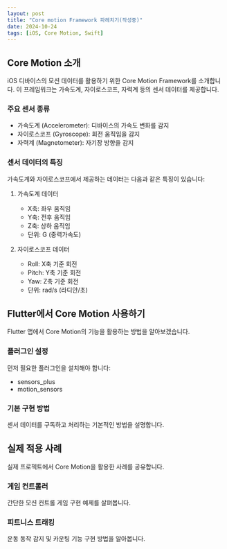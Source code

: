 ```yaml
---
layout: post
title: "Core motion Framework 파헤치기(작성중)"
date: 2024-10-24
tags: [iOS, Core Motion, Swift]
---
```


## Core Motion 소개
iOS 디바이스의 모션 데이터를 활용하기 위한 Core Motion Framework를 소개합니다. 이 프레임워크는 가속도계, 자이로스코프, 자력계 등의 센서 데이터를 제공합니다.

### 주요 센서 종류
- 가속도계 (Accelerometer): 디바이스의 가속도 변화를 감지
- 자이로스코프 (Gyroscope): 회전 움직임을 감지
- 자력계 (Magnetometer): 자기장 방향을 감지

### 센서 데이터의 특징
가속도계와 자이로스코프에서 제공하는 데이터는 다음과 같은 특징이 있습니다:

1. 가속도계 데이터
   - X축: 좌우 움직임
   - Y축: 전후 움직임
   - Z축: 상하 움직임
   - 단위: G (중력가속도)

2. 자이로스코프 데이터
   - Roll: X축 기준 회전
   - Pitch: Y축 기준 회전
   - Yaw: Z축 기준 회전
   - 단위: rad/s (라디안/초)

## Flutter에서 Core Motion 사용하기
Flutter 앱에서 Core Motion의 기능을 활용하는 방법을 알아보겠습니다.

### 플러그인 설정
먼저 필요한 플러그인을 설치해야 합니다:
- sensors_plus
- motion_sensors

### 기본 구현 방법
센서 데이터를 구독하고 처리하는 기본적인 방법을 설명합니다.

## 실제 적용 사례
실제 프로젝트에서 Core Motion을 활용한 사례를 공유합니다.

### 게임 컨트롤러
간단한 모션 컨트롤 게임 구현 예제를 살펴봅니다.

### 피트니스 트래킹
운동 동작 감지 및 카운팅 기능 구현 방법을 알아봅니다.
